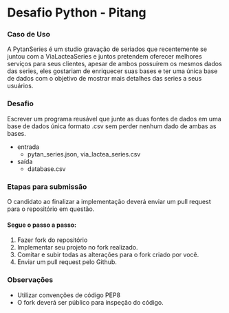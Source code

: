 # Desafio Python - Pitang


### Caso de Uso

A PytanSeries é um studio gravação de seriados que recentemente se juntou com a ViaLacteaSeries e juntos pretendem oferecer melhores serviços para seus clientes, apesar de ambos possuírem os mesmos dados das series, eles gostariam de enriquecer suas bases e ter uma única base de dados com o objetivo de mostrar mais detalhes das series a seus usuários.

### Desafio 

Escrever um programa reusável que junte as duas fontes de dados em uma base de dados única formato .csv sem perder nenhum dado de ambas as bases.

* entrada 
	* pytan_series.json, via_lactea_series.csv 
* saída
	* database.csv

### Etapas para submissão
O candidato ao finalizar a implementação deverá enviar um pull request para o repositório em questão.

#### Segue o passo a passo:

1. Fazer fork do repositório
2. Implementar seu projeto no fork realizado.
3. Comitar e subir todas as alterações para o fork criado por você.
4. Enviar um pull request pelo Github.

### Observações

* Utilizar convenções de código PEP8
* O fork deverá ser público para inspeção do código.
